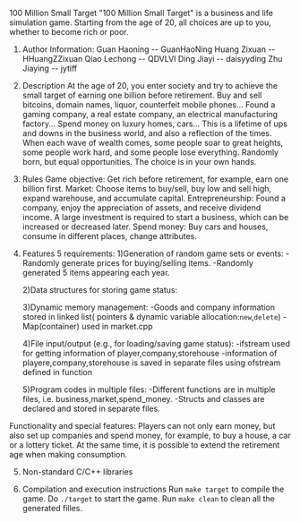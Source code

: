 100 Million Small Target
    "100 Million Small Target" is a business and life simulation game. Starting from the age of 20, all choices are up to you, whether to become rich or poor.
  
1. Author Information:
    Guan Haoning -- GuanHaoNing
    Huang Zixuan -- HHuangZZixuan
    Qiao Lechong -- QDVLVI
    Ding Jiayi   -- daisyyding
    Zhu Jiaying  -- jytiff

2. Description
    At the age of 20, you enter society and try to achieve the small target of earning one billion before retirement.
    Buy and sell bitcoins, domain names, liquor, counterfeit mobile phones...
    Found a gaming company, a real estate company, an electrical manufacturing factory...
    Spend money on luxury homes, cars...
    This is a lifetime of ups and downs in the business world, and also a reflection of the times.
    When each wave of wealth comes, some people soar to great heights, some people work hard, and some people lose everything.
    Randomly born, but equal opportunities. The choice is in your own hands.

3. Rules
    Game objective: Get rich before retirement, for example, earn one billion first.
    Market: Choose items to buy/sell, buy low and sell high, expand warehouse, and accumulate capital.
    Entrepreneurship: Found a company, enjoy the appreciation of assets, and receive dividend income. A large investment is required to start a business, which can be increased or decreased later.
    Spend money: Buy cars and houses, consume in different places, change attributes.

4. Features
   5 requirements:
   1)Generation of random game sets or events:
   -Randomly generate prices for buying/selling items.
   -Randomly generated 5 items appearing each year.
   
   2)Data structures for storing game status:
   
   
   
   3)Dynamic memory management:
   -Goods and company information stored in linked list( pointers & dynamic variable allocation:```new```,```delete```)
   -Map(container) used in market.cpp
   
   
   
   4)File input/output (e.g., for loading/saving game status):
   -ifstream used for getting information of player,company,storehouse
   -information of playere,company,storehouse is saved in separate files using ofstream defined in function 
   
   
   
   5)Program codes in multiple files:
   -Different functions are in multiple files, i.e. business,market,spend_money.
   -Structs and classes are declared and stored in separate files.

  Functionality and special features:
  Players can not only earn money, but also set up companies and spend money, for example, to buy a house, a car or a lottery ticket.
  At the same time, it is possible to extend the retirement age when making consumption.
  
  
5. Non-standard C/C++ libraries


6. Compilation and execution instructions
   Run ```make target``` to compile the game.
   Do ```./target``` to start the game.
   Run ```make clean``` to clean all the generated filles.

